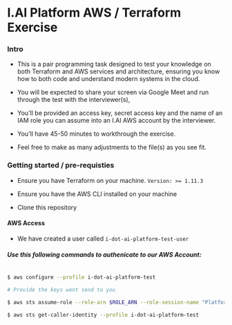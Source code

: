 # I.AI Platform AWS / Terraform Exercise

### Intro

- This is a pair programming task designed to test your knowledge on both Terraform and AWS services and architecture, ensuring you know how to both code and understand modern systems in the cloud.

- You will be expected to share your screen via Google Meet and run through the test with the interviewer(s),

- You'll be provided an access key, secret access key and the name of an IAM role you can assume into an I.AI AWS account by the interviewer.

- You'll have 45-50 minutes to workthrough the exercise.

- Feel free to make as many adjustments to the file(s) as you see fit.

### Getting started / pre-requisties

- Ensure you have Terraform on your machine. `Version: >= 1.11.3`

- Ensure you have the AWS CLI installed on your machine

- Clone this repository


#### AWS Access

- We have created a user called `i-dot-ai-platform-test-user`

##### Use this following commands to authenicate to our AWS Account:
```sh

$ aws configure --profile i-dot-ai-platform-test

# Provide the keys went send to you

$ aws sts assume-role --role-arn $ROLE_ARN --role-session-name "PlatformTest" --profile i-dot-ai-platform-test --output json

$ aws sts get-caller-identity --profile i-dot-ai-platform-test
```